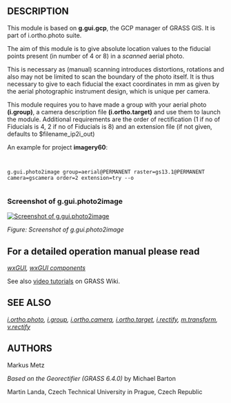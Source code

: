 
## DESCRIPTION

This module is based on **g.gui.gcp**, the GCP manager of GRASS GIS.
It is part of i.ortho.photo suite.

The aim of this module is to give absolute location values to the fiducial
points present (in number of 4 or 8) in a *scanned* aerial photo.

This is necessary as (manual) scanning introduces distortions, rotations and also
may not be limited to scan the boundary of the photo itself. It is thus necessary
to give to each fiducial the exact coordinates in mm as given by the aerial
photographic instrument design, which is unique per camera.

This module requires you to have made a group with your aerial photo **(i.group)**, a camera
description file **(i.ortho.target)** and use them to launch the module. Additional requirements
are the order of rectification (1 if no of Fiducials is 4, 2 if no of Fiducials is 8) and
an extension file (if not given, defaults to \$filename\_ip2i\_out)

An example for project **imagery60**:

```


g.gui.photo2image group=aerial@PERMANENT raster=gs13.1@PERMANENT camera=gscamera order=2 extension=try --o


```

### Screenshot of g.gui.photo2image

[![Screenshot of g.gui.photo2image](wxGUI_iphoto2image_frame.jpg)](wxGUI_iphoto2image_frame.jpg)

*Figure: Screenshot of g.gui.photo2image*

## For a detailed operation manual please read

*[wxGUI](wxGUI.html),
[wxGUI components](wxGUI.components.html)*

See also [video
tutorials](https://grasswiki.osgeo.org/wiki/WxGUI/Video_tutorials#Georectifier) on GRASS Wiki.

## SEE ALSO

*[i.ortho.photo](i.ortho.photo.html),
[i.group](i.group.html),
[i.ortho.camera](i.ortho.camera.html),
[i.ortho.target](i.ortho.target.html),
[i.rectify](i.rectify.html),
[m.transform](m.transform.html),
[v.rectify](v.rectify.html)*

## AUTHORS

Markus Metz

*Based on the Georectifier (GRASS 6.4.0)* by Michael Barton

Martin Landa, Czech Technical University in Prague, Czech Republic
